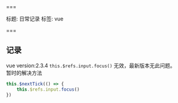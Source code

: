 ===

标题: 日常记录
标签: vue

===

## 记录

vue version:2.3.4 `this.$refs.input.focus()` 无效，最新版本无此问题。    
暂时的解决方法
```javascript
this.$nextTick(() => {
    this.$refs.input.focus()
})
```


